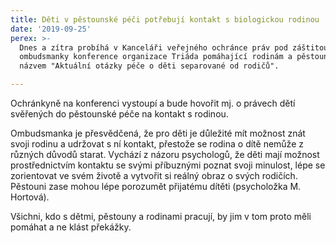 ```yaml
---
title: Děti v pěstounské péči potřebují kontakt s biologickou rodinou
date: '2019-09-25'
perex: >-
  Dnes a zítra probíhá v Kanceláři veřejného ochránce práv pod záštitou
  ombudsmanky konference organizace Triáda pomáhající rodinám a pěstounům s
  názvem "Aktuální otázky péče o děti separované od rodičů".

---
```





Ochránkyně na konferenci vystoupí a bude hovořit mj. o právech dětí svěřených do pěstounské péče na kontakt s rodinou.



Ombudsmanka je přesvědčená, že pro děti je důležité mít možnost znát svoji rodinu a udržovat s ní kontakt, přestože se rodina o dítě nemůže z různých důvodů starat. Vychází z názoru psychologů, že děti mají možnost prostřednictvím kontaktu se svými příbuznými poznat svoji minulost, lépe se zorientovat ve svém životě a vytvořit si reálný obraz o svých rodičích. Pěstouni zase mohou lépe porozumět přijatému dítěti (psycholožka M. Hortová).



Všichni, kdo s dětmi, pěstouny a rodinami pracují, by jim v tom proto měli pomáhat a ne klást překážky.



